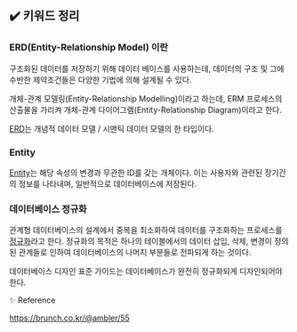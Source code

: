 ## ✔️ 키워드 정리

### ERD(Entity-Relationship Model) 이란

구조화된 데이터를 저장하기 위해 데이터 베이스를 사용하는데, 데이터의 구조 및 그에 수반한 제약조건들은 다양한 기법에 의해 설계될 수 있다.

개체-관계 모델링(Entity-Relationship Modelling)이라고 하는데, ERM 프로세스의 산출물을 가리켜 개체-관계 다이어그램(Entity-Relationship Diagram)이라고 한다.

[ERD](https://ko.wikipedia.org/wiki/%EA%B0%9C%EC%B2%B4-%EA%B4%80%EA%B3%84_%EB%AA%A8%EB%8D%B8)는 개념적 데이터 모델 / 시맨틱 데이터 모델의 한 타입이다.

### Entity

[Entity](https://en.wikipedia.org/wiki/Entity)는 해당 속성의 변경과 무관한 ID를 갖는 개체이다. 이는 사용자와 관련된 장기간의 정보를 나타내며, 일반적으로 데이터베이스에 저장된다.

### 데이터베이스 정규화

관계형 데이터베이스의 설계에서 중복을 최소화하여 데이터를 구조화하는 프로세스를 [정규화](https://ko.wikipedia.org/wiki/%EB%8D%B0%EC%9D%B4%ED%84%B0%EB%B2%A0%EC%9D%B4%EC%8A%A4_%EC%A0%95%EA%B7%9C%ED%99%94)라고 한다. 정규화의 목적은 하나의 테이블에서의 데이터 삽입, 삭제, 변경이 정의된 관계들로 인하여 데이터베이스의 나머지 부분들로 전파되게 하는 것이다.

데이터베이스 디자인 표준 가이드는 데이터베이스가 완전히 정규화되게 디자인되어야 한다.

✨ Reference

https://brunch.co.kr/@ambler/55<br/>
